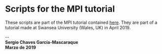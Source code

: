 # Scripts for the MPI tutorial

These scripts are part of the MPI tutorial contained 
[here](https://schavesgm.github.io/). They are part
of a tutorial made at Swansea University (Wales, UK) in
April 2019.

--
<br />
**Sergio Chaves García-Mascaraque**
<br />
**Marzo de 2019**

